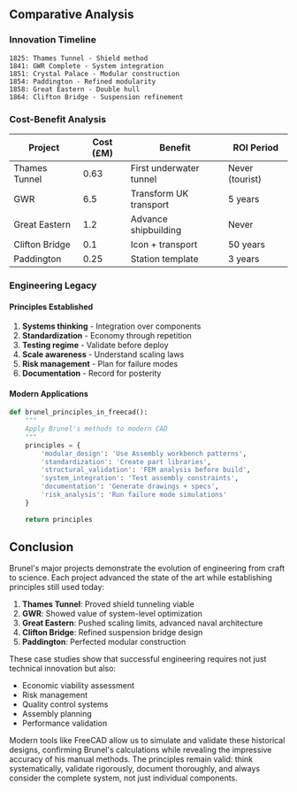 ## Comparative Analysis

### Innovation Timeline
```
1825: Thames Tunnel - Shield method
1841: GWR Complete - System integration
1851: Crystal Palace - Modular construction
1854: Paddington - Refined modularity
1858: Great Eastern - Double hull
1864: Clifton Bridge - Suspension refinement
```

### Cost-Benefit Analysis

| Project | Cost (£M) | Benefit | ROI Period |
|---|---|---|---|
| Thames Tunnel | 0.63 | First underwater tunnel | Never (tourist) |
| GWR | 6.5 | Transform UK transport | 5 years |
| Great Eastern | 1.2 | Advance shipbuilding | Never |
| Clifton Bridge | 0.1 | Icon + transport | 50 years |
| Paddington | 0.25 | Station template | 3 years |

### Engineering Legacy

#### Principles Established
1. **Systems thinking** - Integration over components
2. **Standardization** - Economy through repetition
3. **Testing regime** - Validate before deploy
4. **Scale awareness** - Understand scaling laws
5. **Risk management** - Plan for failure modes
6. **Documentation** - Record for posterity

#### Modern Applications
```python
def brunel_principles_in_freecad():
    """
    Apply Brunel's methods to modern CAD
    """
    principles = {
        'modular_design': 'Use Assembly workbench patterns',
        'standardization': 'Create part libraries',
        'structural_validation': 'FEM analysis before build',
        'system_integration': 'Test assembly constraints',
        'documentation': 'Generate drawings + specs',
        'risk_analysis': 'Run failure mode simulations'
    }
    
    return principles
```

## Conclusion

Brunel's major projects demonstrate the evolution of engineering from craft to science. Each project advanced the state of the art while establishing principles still used today:

1. **Thames Tunnel**: Proved shield tunneling viable
2. **GWR**: Showed value of system-level optimization
3. **Great Eastern**: Pushed scaling limits, advanced naval architecture
4. **Clifton Bridge**: Refined suspension bridge design
5. **Paddington**: Perfected modular construction

These case studies show that successful engineering requires not just technical innovation but also:
- Economic viability assessment
- Risk management
- Quality control systems
- Assembly planning
- Performance validation

Modern tools like FreeCAD allow us to simulate and validate these historical designs, confirming Brunel's calculations while revealing the impressive accuracy of his manual methods. The principles remain valid: think systematically, validate rigorously, document thoroughly, and always consider the complete system, not just individual components.
